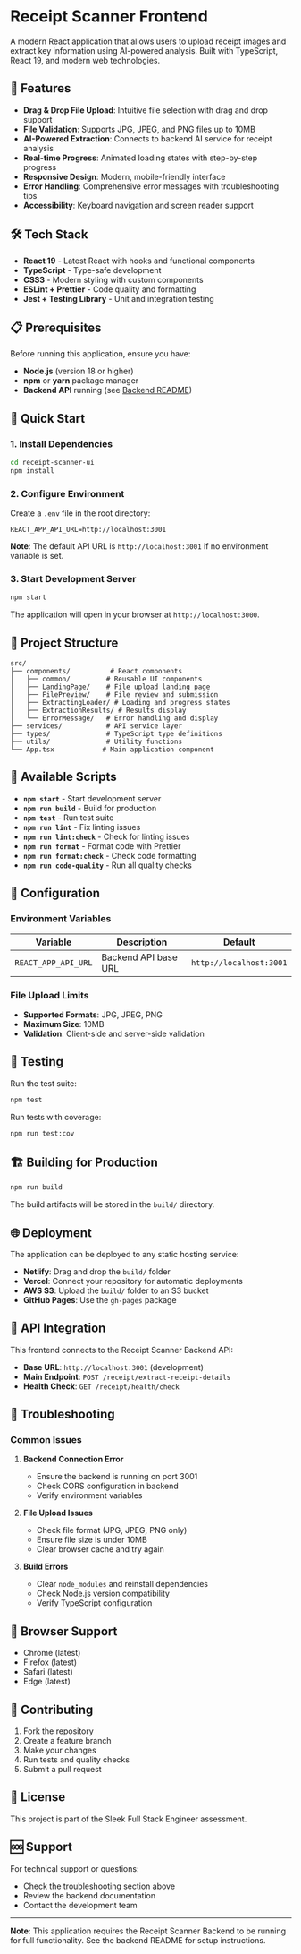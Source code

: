 # Receipt Scanner Frontend

A modern React application that allows users to upload receipt images and extract key information using AI-powered analysis. Built with TypeScript, React 19, and modern web technologies.

## 🚀 Features

- **Drag & Drop File Upload**: Intuitive file selection with drag and drop support
- **File Validation**: Supports JPG, JPEG, and PNG files up to 10MB
- **AI-Powered Extraction**: Connects to backend AI service for receipt analysis
- **Real-time Progress**: Animated loading states with step-by-step progress
- **Responsive Design**: Modern, mobile-friendly interface
- **Error Handling**: Comprehensive error messages with troubleshooting tips
- **Accessibility**: Keyboard navigation and screen reader support

## 🛠️ Tech Stack

- **React 19** - Latest React with hooks and functional components
- **TypeScript** - Type-safe development
- **CSS3** - Modern styling with custom components
- **ESLint + Prettier** - Code quality and formatting
- **Jest + Testing Library** - Unit and integration testing

## 📋 Prerequisites

Before running this application, ensure you have:

- **Node.js** (version 18 or higher)
- **npm** or **yarn** package manager
- **Backend API** running (see [Backend README](../receipt-scanner-backend/README.md))

## 🚀 Quick Start

### 1. Install Dependencies

```bash
cd receipt-scanner-ui
npm install
```

### 2. Configure Environment

Create a `.env` file in the root directory:

```env
REACT_APP_API_URL=http://localhost:3001
```

**Note**: The default API URL is `http://localhost:3001` if no environment variable is set.

### 3. Start Development Server

```bash
npm start
```

The application will open in your browser at `http://localhost:3000`.

## 📁 Project Structure

```
src/
├── components/          # React components
│   ├── common/         # Reusable UI components
│   ├── LandingPage/    # File upload landing page
│   ├── FilePreview/    # File review and submission
│   ├── ExtractingLoader/ # Loading and progress states
│   ├── ExtractionResults/ # Results display
│   └── ErrorMessage/   # Error handling and display
├── services/           # API service layer
├── types/              # TypeScript type definitions
├── utils/              # Utility functions
└── App.tsx            # Main application component
```

## 🎯 Available Scripts

- **`npm start`** - Start development server
- **`npm run build`** - Build for production
- **`npm test`** - Run test suite
- **`npm run lint`** - Fix linting issues
- **`npm run lint:check`** - Check for linting issues
- **`npm run format`** - Format code with Prettier
- **`npm run format:check`** - Check code formatting
- **`npm run code-quality`** - Run all quality checks

## 🔧 Configuration

### Environment Variables

| Variable            | Description          | Default                 |
| ------------------- | -------------------- | ----------------------- |
| `REACT_APP_API_URL` | Backend API base URL | `http://localhost:3001` |

### File Upload Limits

- **Supported Formats**: JPG, JPEG, PNG
- **Maximum Size**: 10MB
- **Validation**: Client-side and server-side validation

## 🧪 Testing

Run the test suite:

```bash
npm test
```

Run tests with coverage:

```bash
npm run test:cov
```

## 🏗️ Building for Production

```bash
npm run build
```

The build artifacts will be stored in the `build/` directory.

## 🌐 Deployment

The application can be deployed to any static hosting service:

- **Netlify**: Drag and drop the `build/` folder
- **Vercel**: Connect your repository for automatic deployments
- **AWS S3**: Upload the `build/` folder to an S3 bucket
- **GitHub Pages**: Use the `gh-pages` package

## 🔗 API Integration

This frontend connects to the Receipt Scanner Backend API:

- **Base URL**: `http://localhost:3001` (development)
- **Main Endpoint**: `POST /receipt/extract-receipt-details`
- **Health Check**: `GET /receipt/health/check`

## 🐛 Troubleshooting

### Common Issues

1. **Backend Connection Error**
   - Ensure the backend is running on port 3001
   - Check CORS configuration in backend
   - Verify environment variables

2. **File Upload Issues**
   - Check file format (JPG, JPEG, PNG only)
   - Ensure file size is under 10MB
   - Clear browser cache and try again

3. **Build Errors**
   - Clear `node_modules` and reinstall dependencies
   - Check Node.js version compatibility
   - Verify TypeScript configuration

## 📱 Browser Support

- Chrome (latest)
- Firefox (latest)
- Safari (latest)
- Edge (latest)

## 🤝 Contributing

1. Fork the repository
2. Create a feature branch
3. Make your changes
4. Run tests and quality checks
5. Submit a pull request

## 📄 License

This project is part of the Sleek Full Stack Engineer assessment.

## 🆘 Support

For technical support or questions:

- Check the troubleshooting section above
- Review the backend documentation
- Contact the development team

---

**Note**: This application requires the Receipt Scanner Backend to be running for full functionality. See the backend README for setup instructions.
